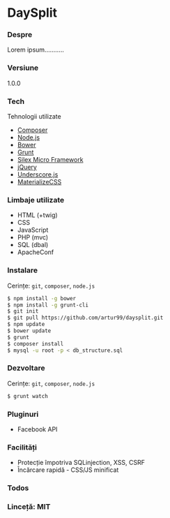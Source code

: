 # DaySplit
### Despre
Lorem ipsum...........

### Versiune
1.0.0

### Tech
Tehnologii utilizate
* [Composer]
* [Node.js]
* [Bower]
* [Grunt]
* [Silex Micro Framework]
* [jQuery]
* [Underscore.js]
* [MaterializeCSS]

### Limbaje utilizate
* HTML (+twig)
* CSS
* JavaScript
* PHP (mvc)
* SQL (dbal)
* ApacheConf

### Instalare
Cerințe: `git`, `composer`, `node.js`

```sh
$ npm install -g bower
$ npm install -g grunt-cli
$ git init
$ git pull https://github.com/artur99/daysplit.git
$ npm update
$ bower update
$ grunt
$ composer install
$ mysql -u root -p < db_structure.sql
```

### Dezvoltare

Cerințe: `git`, `composer`, `node.js`

```sh
$ grunt watch
```

### Pluginuri

* Facebook API

### Facilități

* Protecție împotriva SQLinjection, XSS, CSRF
* Încărcare rapidă - CSS/JS minificat


### Todos


### Linceță: MIT

   [Composer]: <https://getcomposer.org/>
   [node.js]: <http://nodejs.org>
   [bower]: <http://bower.io/>
   [materializecss]: <http://materializecss.com/>
   [Silex Micro Framework]: <http://silex.sensiolabs.org/>
   [grunt]: <http://gruntjs.com/>

   [Twitter Bootstrap]: <http://twitter.github.com/bootstrap/>
   [keymaster.js]: <https://github.com/madrobby/keymaster>
   [jQuery]: <http://jquery.com>
   [Underscore.js]: <http://underscorejs.org/>
   [Gulp]: <http://gulpjs.com>
